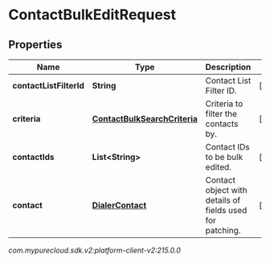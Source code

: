 # ContactBulkEditRequest


## Properties

| Name | Type | Description | Notes |
| ------------ | ------------- | ------------- | ------------- |
| **contactListFilterId** | **String** | Contact List Filter ID. |  [optional] |
| **criteria** | [**ContactBulkSearchCriteria**](ContactBulkSearchCriteria) | Criteria to filter the contacts by. |  [optional] |
| **contactIds** | **List&lt;String&gt;** | Contact IDs to be bulk edited. |  [optional] |
| **contact** | [**DialerContact**](DialerContact) | Contact object with details of fields used for patching. |  [optional] |




_com.mypurecloud.sdk.v2:platform-client-v2:215.0.0_
